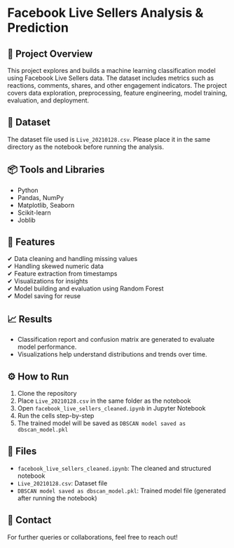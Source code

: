 # Facebook Live Sellers Analysis & Prediction

## 📌 Project Overview
This project explores and builds a machine learning classification model using Facebook Live Sellers data. The dataset includes metrics such as reactions, comments, shares, and other engagement indicators. The project covers data exploration, preprocessing, feature engineering, model training, evaluation, and deployment.

## 📂 Dataset
The dataset file used is `Live_20210128.csv`. Please place it in the same directory as the notebook before running the analysis.

## 📦 Tools and Libraries
- Python
- Pandas, NumPy
- Matplotlib, Seaborn
- Scikit-learn
- Joblib

## 🚀 Features
✔ Data cleaning and handling missing values  
✔ Handling skewed numeric data  
✔ Feature extraction from timestamps  
✔ Visualizations for insights  
✔ Model building and evaluation using Random Forest  
✔ Model saving for reuse

## 📈 Results
- Classification report and confusion matrix are generated to evaluate model performance.
- Visualizations help understand distributions and trends over time.

## ⚙ How to Run
1. Clone the repository
2. Place `Live_20210128.csv` in the same folder as the notebook
3. Open `facebook_live_sellers_cleaned.ipynb` in Jupyter Notebook
4. Run the cells step-by-step
5. The trained model will be saved as `DBSCAN model saved as dbscan_model.pkl`

## 📂 Files
- `facebook_live_sellers_cleaned.ipynb`: The cleaned and structured notebook  
- `Live_20210128.csv`: Dataset file  
- `DBSCAN model saved as dbscan_model.pkl`: Trained model file (generated after running the notebook)

## 📧 Contact
For further queries or collaborations, feel free to reach out!
